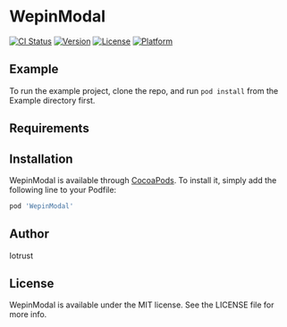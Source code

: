 # WepinModal

[![CI Status](https://img.shields.io/travis/hyunjung/WepinModal.svg?style=flat)](https://travis-ci.org/hyunjung/WepinModal)
[![Version](https://img.shields.io/cocoapods/v/WepinModal.svg?style=flat)](https://cocoapods.org/pods/WepinModal)
[![License](https://img.shields.io/cocoapods/l/WepinModal.svg?style=flat)](https://cocoapods.org/pods/WepinModal)
[![Platform](https://img.shields.io/cocoapods/p/WepinModal.svg?style=flat)](https://cocoapods.org/pods/WepinModal)

## Example

To run the example project, clone the repo, and run `pod install` from the Example directory first.

## Requirements

## Installation

WepinModal is available through [CocoaPods](https://cocoapods.org). To install
it, simply add the following line to your Podfile:

```ruby
pod 'WepinModal'
```

## Author

Iotrust

## License

WepinModal is available under the MIT license. See the LICENSE file for more info.
